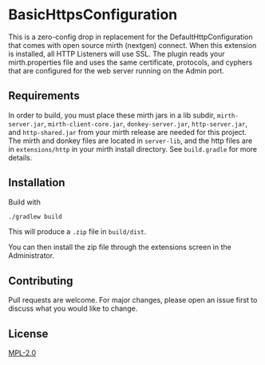 # BasicHttpsConfiguration

This is a zero-config drop in replacement for the DefaultHttpConfiguration that comes with open source mirth (nextgen) connect. When this extension is installed, all HTTP Listeners will use SSL. The plugin reads your mirth.properties file and uses the same certificate, protocols, and cyphers that are configured for the web server running on the Admin port.

## Requirements
In order to build, you must place these mirth jars in a lib subdir,      `mirth-server.jar`, `mirth-client-core.jar`, `donkey-server.jar`, `http-server.jar`, and `http-shared.jar` from your mirth release are needed for this project. The mirth and donkey files are located in `server-lib`, and the http files are in `extensions/http` in your mirth install directory. See `build.gradle` for more details.

## Installation

Build with
```bash
./gradlew build
```

This will produce a `.zip` file in `build/dist`.

You can then install the zip file through the extensions screen in the Administrator.

## Contributing
Pull requests are welcome. For major changes, please open an issue first to discuss what you would like to change.

## License
[MPL-2.0](https://mozilla.org/MPL/2.0/)
